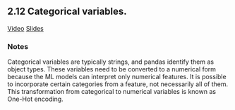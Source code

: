 ## 2.12 Categorical variables.
[Video](https://www.youtube.com/watch?v=sGLAToAAMa4&list=PL3MmuxUbc_hIhxl5Ji8t4O6lPAOpHaCLR&index=23)
[Slides](https://www.slideshare.net/AlexeyGrigorev/ml-zoomcamp-2-slides)
### Notes
Categorical variables are typically strings, and pandas identify them as object types. These variables need to be converted to a numerical form because the ML models can interpret only numerical features. It is possible to incorporate certain categories from a feature, not necessarily all of them. This transformation from categorical to numerical variables is known as One-Hot encoding.